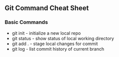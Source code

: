 ## Git Command Cheat Sheet

### Basic Commands
* git init - initialize a new local repo
* git status - show status of local working directory
* git add . - stage local changes for commit
* git log - list commit history of current branch
